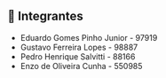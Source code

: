 ## 📌 Integrantes

- Eduardo Gomes Pinho Junior - 97919
- Gustavo Ferreira Lopes - 98887
- Pedro Henrique Salvitti - 88166
- Enzo de Oliveira Cunha - 550985
